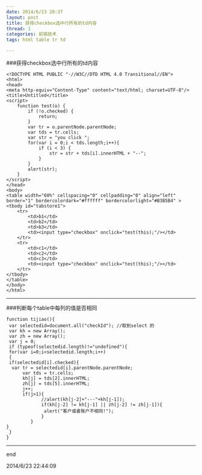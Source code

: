 ```yaml
---
date: 2014/6/23 20:37
layout: post
title: 获得checkbox选中行所有的td内容
thread: 1
categories: 前端技术
tags: html table tr td

---
```


###获得checkbox选中行所有的td内容

	<!DOCTYPE HTML PUBLIC "-//W3C//DTD HTML 4.0 Transitional//EN">
	<html>
	<head>
    <meta http-equiv="Content-Type" content="text/html; charset=UTF-8"/>
    <title>Untitled</title>
    <script>
        function test(o) {
            if (!o.checked) {
                return;
            }
            var tr = o.parentNode.parentNode;
            var tds = tr.cells;
            var str = "you click ";
            for(var i = 0;i < tds.length;i++){
                if (i < 3) {
                    str = str + tds[i].innerHTML + "--";
                }
            }
            alert(str);
        }
    </script>
	</head>
	<body>
	<table width="60%" cellspacing="0" cellpadding="0" align="left" border="1" bordercolordark="#ffffff" bordercolorlight="#B3B5B4" >
    <tbody id="tabstore1">
        <tr>
            <td>b1</td>
            <td>b2</td>
            <td>b3</td>
            <td><input type="checkbox" onclick="test(this);"/></td>
        </tr>
        <tr>
            <td>c1</td>
            <td>c2</td>
            <td>c3</td>
            <td><input type="checkbox" onclick="test(this);"/></td>
        </tr>
    </tbody>
	</table>
	</body>
	</html>


--------

###判断每个table中每列的值是否相同

	function tijiao(){
	 var selectedid=document.all("checkId"); //取到select 的
	 var kh = new Array();
	 var zh = new Array();
	 var j = 0;
	 if (typeof(selectedid.length)!="undefined"){
	 for(var i=0;i<selectedid.length;i++)
	 {
     if(selectedid[i].checked){
      var tr = selectedid[i].parentNode.parentNode;
          var tds = tr.cells;
          kh[j] = tds[2].innerHTML;
          zh[j] = tds[5].innerHTML;
          j++;
          if(j>1){
                 //alert(kh[j-2]+"---"+kh[j-1]);
                 if(kh[j-2] != kh[j-1] || zh[j-2] != zh[j-1]){
                  alert("客户或者账户不相同!");
                 }
             }
    }
	 }
	}

----

end

2014/6/23 22:44:09 